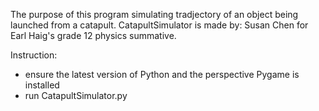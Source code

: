 The purpose of this program simulating tradjectory of an object being launched from a catapult.
CatapultSimulator is made by: Susan Chen for Earl Haig's grade 12 physics summative.

Instruction:
- ensure the latest version of Python and the perspective Pygame is installed
- run CatapultSimulator.py
